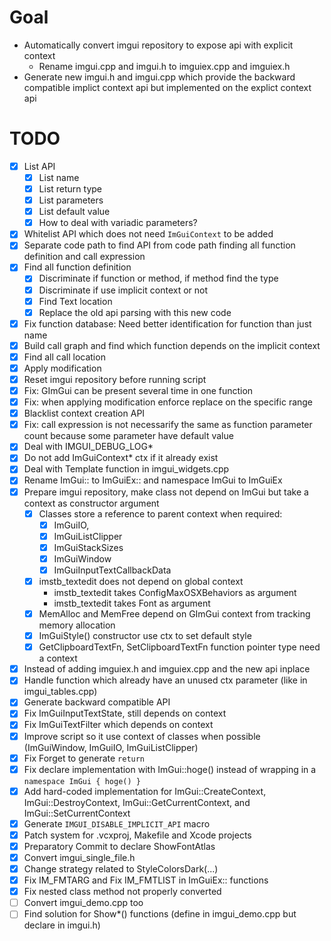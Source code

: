# Goal
- Automatically convert imgui repository to expose api with explicit context
  - Rename imgui.cpp and imgui.h to imguiex.cpp and imguiex.h
- Generate new imgui.h and imgui.cpp which provide the backward compatible implict context api but implemented on the explict context api

# TODO

- [X] List API
  - [X] List name
  - [X] List return type
  - [X] List parameters
  - [X] List default value
  - [X] How to deal with variadic parameters?
- [X] Whitelist API which does not need `ImGuiContext` to be added
- [X] Separate code path to find API from code path finding all function definition and call expression
- [X] Find all function definition
  - [X] Discriminate if function or method, if method find the type
  - [X] Discriminate if use implicit context or not
  - [X] Find Text location
  - [X] Replace the old api parsing with this new code
- [X] Fix function database: Need better identification for function than just name
- [X] Build call graph and find which function depends on the implicit context
- [X] Find all call location
- [X] Apply modification
- [X] Reset imgui repository before running script
- [X] Fix: GImGui can be present several time in one function
- [X] Fix: when applying modification enforce replace on the specific range
- [X] Blacklist context creation API
- [X] Fix: call expression is not necessarify the same as function parameter count because some parameter have default value
- [X] Deal with IMGUI_DEBUG_LOG*
- [X] Do not add ImGuiContext* ctx if it already exist
- [X] Deal with Template function in imgui_widgets.cpp
- [X] Rename ImGui:: to ImGuiEx:: and namespace ImGui to ImGuiEx
- [X] Prepare imgui repository, make class not depend on ImGui but take a context as constructor argument
    - [X] Classes store a reference to parent context when required: 
       - [X] ImGuiIO, 
       - [X] ImGuiListClipper
       - [X] ImGuiStackSizes
       - [X] ImGuiWindow
       - [X] ImGuiInputTextCallbackData
    - [X] imstb_textedit does not depend on global context
       - imstb_textedit takes ConfigMaxOSXBehaviors as argument
       - imstb_textedit takes Font as argument
    - [X] MemAlloc and MemFree depend on GImGui context from tracking memory allocation
    - [X] ImGuiStyle() constructor use ctx to set default style
    - [X] GetClipboardTextFn, SetClipboardTextFn function pointer type need a context
- [X] Instead of adding imguiex.h and imguiex.cpp and the new api inplace
- [X] Handle function which already have an unused ctx parameter (like in imgui_tables.cpp)
- [X] Generate backward compatible API
- [X] Fix ImGuiInputTextState, still depends on context
- [X] Fix ImGuiTextFilter which depends on context
- [X] Improve script so it use context of classes when possible (ImGuiWindow, ImGuiIO, ImGuiListClipper)
- [X] Fix Forget to generate `return`
- [X] Fix declare implementation with ImGui::hoge() instead of wrapping in a `namespace ImGui { hoge() }`
- [X] Add hard-coded implementation for ImGui::CreateContext, ImGui::DestroyContext, ImGui::GetCurrentContext, and ImGui::SetCurrentContext
- [X] Generate `IMGUI_DISABLE_IMPLICIT_API` macro
- [X] Patch system for .vcxproj, Makefile and Xcode projects
- [X] Preparatory Commit to declare ShowFontAtlas
- [X] Convert imgui_single_file.h
- [X] Change strategy related to StyleColorsDark(...)
- [X] Fix IM_FMTARG and Fix IM_FMTLIST in ImGuiEx:: functions
- [X] Fix nested class method not properly converted
- [ ] Convert imgui_demo.cpp too
- [ ] Find solution for Show*() functions (define in imgui_demo.cpp but declare in imgui.h)
